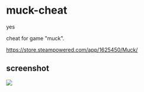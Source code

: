 # muck-cheat
yes


cheat for game "muck".

https://store.steampowered.com/app/1625450/Muck/

## screenshot

![](https://i.imgur.com/nNkWsfU.png)
